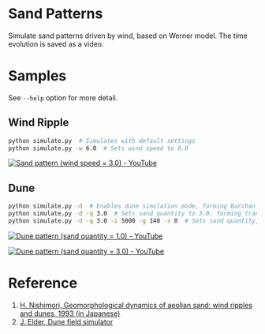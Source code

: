 # Sand Patterns
Simulate sand patterns driven by wind, based on Werner model. The time evolution is saved as a video.

# Samples
See `--help` option for more detail.

## Wind Ripple
```bash
python simulate.py  # Simulates with default settings
python simulate.py -w 6.0  # Sets wind speed to 6.0
```

[![Sand pattern (wind speed = 3.0) - YouTube](http://img.youtube.com/vi/aLJXOW_nKhM/0.jpg)](http://www.youtube.com/watch?v=aLJXOW_nKhM "Sand pattern (wind speed = 3.0) - YouTube")

## Dune
```bash
python simulate.py -d  # Enables dune simulation mode, forming Barchan dunes by default
python simulate.py -d -q 3.0  # Sets sand quantity to 3.0, forming transverse ridges
python simulate.py -d -q 3.0 -i 5000 -g 140 -s 0  # Sets sand quantity, num iteration, grid size, and random seed
```

[![Dune pattern (sand quantity = 1.0) - YouTube](http://img.youtube.com/vi/oiSAykjHsM0/0.jpg)](http://www.youtube.com/watch?v=oiSAykjHsM0 "Dune pattern (sand quantity = 1.0) - YouTube")

[![Dune pattern (sand quantity = 3.0) - YouTube](http://img.youtube.com/vi/eT4fVW0XDcY/0.jpg)](http://www.youtube.com/watch?v=eT4fVW0XDcY "Dune pattern (sand quantity = 3.0) - YouTube")

# Reference
1. [H. Nishimori, Geomorphological dynamics of aeolian sand: wind ripples and dunes, 1993 (in Japanese)](https://core.ac.uk/download/pdf/39226746.pdf)
2. [J. Elder, Dune field simulator](https://smallpond.ca/jim/sand/dunefieldMorphology/index.html)
